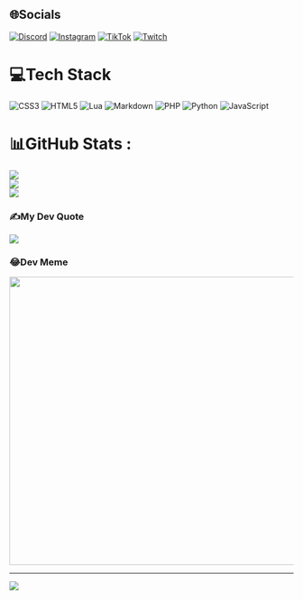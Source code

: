 
## 🌐Socials
[![Discord](https://img.shields.io/badge/Discord-%237289DA.svg?logo=discord&logoColor=white)](htttps://discord.gg/https://discord.gg/RGTT4jaBZP) [![Instagram](https://img.shields.io/badge/Instagram-%23E4405F.svg?logo=Instagram&logoColor=white)](https://instagram.com/MegArthur.YT) [![TikTok](https://img.shields.io/badge/TikTok-%23000000.svg?logo=TikTok&logoColor=white)](https://tiktok.com/@MegArthur.YT) [![Twitch](https://img.shields.io/badge/Twitch-%239146FF.svg?logo=Twitch&logoColor=white)](https://twitch.tv/Meg_Arthur) 

# 💻Tech Stack
![CSS3](https://img.shields.io/badge/css3-%231572B6.svg?style=for-the-badge&logo=css3&logoColor=white) ![HTML5](https://img.shields.io/badge/html5-%23E34F26.svg?style=for-the-badge&logo=html5&logoColor=white) ![Lua](https://img.shields.io/badge/lua-%232C2D72.svg?style=for-the-badge&logo=lua&logoColor=white) ![Markdown](https://img.shields.io/badge/markdown-%23000000.svg?style=for-the-badge&logo=markdown&logoColor=white) ![PHP](https://img.shields.io/badge/php-%23777BB4.svg?style=for-the-badge&logo=php&logoColor=white) ![Python](https://img.shields.io/badge/python-3670A0?style=for-the-badge&logo=python&logoColor=ffdd54) ![JavaScript](https://img.shields.io/badge/javascript-%23323330.svg?style=for-the-badge&logo=javascript&logoColor=%23F7DF1E)
# 📊GitHub Stats :
![](https://github-readme-stats.vercel.app/api?username=ARLBR10&theme=blue-green&hide_border=false&include_all_commits=true&count_private=false)<br/>
![](https://github-readme-streak-stats.herokuapp.com/?user=ARLBR10&theme=blue-green&hide_border=false)<br/>
![](https://github-readme-stats.vercel.app/api/top-langs/?username=ARLBR10&theme=blue-green&hide_border=false&include_all_commits=true&count_private=false&layout=compact)

### ✍️My Dev Quote
![](https://quotes-github-readme.vercel.app/api?type=horizontal&theme=tokyonight)

### 😂Dev Meme
<img src="https://random-memer.herokuapp.com/" width="512px"/>

---
[![](https://visitcount.itsvg.in/api?id=ARLBR10&icon=0&color=0)](https://visitcount.itsvg.in)
